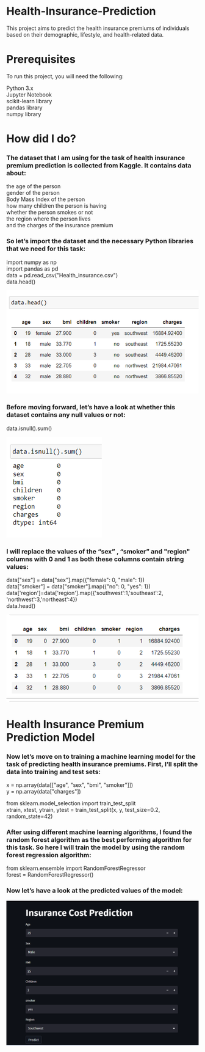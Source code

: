 
# Health-Insurance-Prediction
This project aims to predict the health insurance premiums of individuals based on their demographic, lifestyle, and health-related data.

# Prerequisites
To run this project, you will need the following:<br>

Python 3.x<br>
Jupyter Notebook<br>
scikit-learn library<br>
pandas library<br>
numpy library<br>

# How  did I do?
<h3>The dataset that I am using for the task of health insurance premium prediction is collected from Kaggle. It contains data about:<br></h3>

the age of the person<br>
gender of the person<br>
Body Mass Index of the person<br>
how many children the person is having<br>
whether the person smokes or not<br>
the region where the person lives<br>
and the charges of the insurance premium<br>

<h3>So let’s import the dataset and the necessary Python libraries that we need for this task:<br></h3>

import numpy as np<br>
import pandas as pd<br>
data = pd.read_csv("Health_insurance.csv")<br>
data.head()<br>

![result](https://github.com/Sanketarali/Health-Insurance-Prediction/blob/main/Screenshot%20(3009).png)

<h3>Before moving forward, let’s have a look at whether this dataset contains any null values or not:<br></h3>

data.isnull().sum()<br>

![result](https://github.com/Sanketarali/Health-Insurance-Prediction/blob/main/Screenshot%20(3008).png)

 <h3>I will replace the values of the “sex” , “smoker” and "region" columns with 0 and 1 as both these columns contain string values:<br></h3>
 
 data["sex"] = data["sex"].map({"female": 0, "male": 1})<br>
data["smoker"] = data["smoker"].map({"no": 0, "yes": 1})<br>
data['region']=data['region'].map({'southwest':1,'southeast':2,
                   'northwest':3,'northeast':4})<br>
data.head()<br>

![result](https://github.com/Sanketarali/Health-Insurance-Prediction/blob/main/Screenshot%20(3007).png)

# Health Insurance Premium Prediction Model
<h3>Now let’s move on to training a machine learning model for the task of predicting health insurance premiums. First, I’ll split the data into training and test sets:<br></h3>

x = np.array(data[["age", "sex", "bmi", "smoker"]])<br>
y = np.array(data["charges"])<br>

from sklearn.model_selection import train_test_split<br>
xtrain, xtest, ytrain, ytest = train_test_split(x, y, test_size=0.2, random_state=42)<br>

<h3>After using different machine learning algorithms, I found the random forest algorithm as the best performing algorithm for this task. So here I will train the model by using the random forest regression algorithm:<br></h3>

from sklearn.ensemble import RandomForestRegressor<br>
forest = RandomForestRegressor()<br>

<h3>Now let’s have a look at the predicted values of the model:<br></h3>

![result](https://github.com/Sanketarali/Health-Insurance-Prediction/blob/main/Screenshot%20(3006).png)


